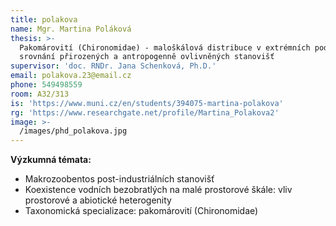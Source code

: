 ```yaml
---
title: polakova
name: Mgr. Martina Poláková
thesis: >-
  Pakomárovití (Chironomidae) - maloškálová distribuce v extrémních podmínkách:
  srovnání přirozených a antropogenně ovlivněných stanovišť
supervisor: 'doc. RNDr. Jana Schenková, Ph.D.'
email: polakova.23@email.cz
phone: 549498559
room: A32/313
is: 'https://www.muni.cz/en/students/394075-martina-polakova'
rg: 'https://www.researchgate.net/profile/Martina_Polakova2'
image: >-
  /images/phd_polakova.jpg
---
```

**Výzkumná témata:**

* Makrozoobentos post-industriálních stanovišť
* Koexistence vodních bezobratlých na malé prostorové škále: vliv prostorové a abiotické
 heterogenity
* Taxonomická specializace: pakomárovití (Chironomidae)
